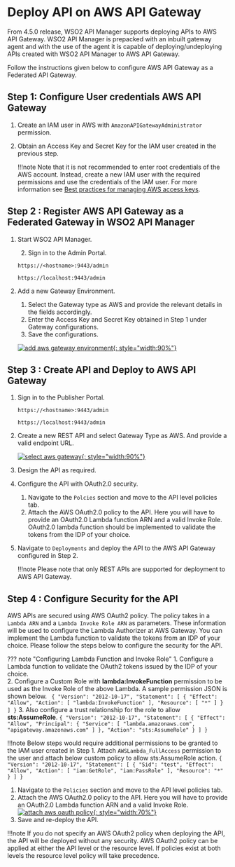 
# Deploy API on AWS API Gateway

From 4.5.0 release, WSO2 API Manager supports deploying APIs to AWS API Gateway. WSO2 API Manager is prepacked with an inbuilt gateway agent and with the use of the agent it is capable of deploying/undeploying APIs created with WSO2 API Manager to AWS API Gateway.

Follow the instructions given below to configure AWS API Gateway as a Federated API Gateway.

## Step 1: Configure User credentials AWS API Gateway

1. Create an IAM user in AWS with `AmazonAPIGatewayAdministrator` permission.
2. Obtain an Access Key and Secret Key for the IAM user created in the previous step. 

    !!!note
        Note that it is not recommended to enter root credentials of the AWS account. Instead, create a new IAM user with the required permissions and use the credentials of the IAM user. For more information see [Best practices for managing AWS access keys](https://docs.aws.amazon.com/general/latest/gr/aws-access-keys-best-practices.html).

## Step 2 : Register AWS API Gateway as a Federated Gateway in WSO2 API Manager

1. Start WSO2 API Manager.

   2. Sign in to the Admin Portal.

    `https://<hostname>:9443/admin`
   
    `https://localhost:9443/admin`

3. Add a new Gateway Environment.
    1. Select the Gateway type as AWS and provide the relevant details in the fields accordingly.
    2. Enter the Access Key and Secret Key obtained in Step 1 under Gateway configurations.
    3. Save the configurations.

    [![add aws gateway environment]({{base_path}}/assets/img/deploy/add-aws-gw-environment.png){: style="width:90%"}]({{base_path}}/assets/img/deploy/add-aws-gw-environment.png)

## Step 3 : Create API and Deploy to AWS API Gateway

1. Sign in to the Publisher Portal.

    `https://<hostname>:9443/admin`

    `https://localhost:9443/admin`

2. Create a new REST API and select Gateway Type as AWS. And provide a valid endpoint URL.

    [![select aws gateway]({{base_path}}/assets/img/deploy/select-aws-gateway.png){: style="width:90%"}]({{base_path}}/assets/img/deploy/select-aws-gateway.png)

3. Design the API as required.

4. Configure the API with OAuth2.0 security.
    1. Navigate to the `Polcies` section and move to the API level policies tab.
    2. Attach the AWS OAuth2.0 policy to the API. Here you will have to provide an OAuth2.0 Lambda function ARN and a valid Invoke Role. OAuth2.0 lambda function should be implemented to validate the tokens from the IDP of your choice.
   
5. Navigate to `Deployments` and deploy the API to the AWS API Gateway configured in Step 2.

    !!!note
        Please note that only REST APIs are supported for deployment to AWS API Gateway.

## Step 4 : Configure Security for the API

AWS APIs are secured using AWS OAuth2 policy. The policy takes in a `Lambda ARN` and a `Lambda Invoke Role ARN` as parameters. These information will be used to configure the Lambda Authorizer at AWS Gateway. You can implement the Lambda function to validate the tokens from an IDP of your choice. Please follow the steps below to configure the security for the API.

??? note "Configuring Lambda Function and Invoke Role"
    1. Configure a Lambda function to validate the OAuth2 tokens issued by the IDP of your choice.    
    2. Configure a Custom Role with **lambda:InvokeFunction** permission to be used as the Invoke Role of the above Lambda. A sample permission JSON is shown below.
        ``` 
        {
            "Version": "2012-10-17",
            "Statement": [
                {
                    "Effect": "Allow",
                    "Action": [
                        "lambda:InvokeFunction"
                    ],
                    "Resource": [
                        "*"
                    ]
                }
            ]
        }
        ```
    3. Also configure a trust relationship for the role to allow **sts:AssumeRole**.
        ```
        {
            "Version": "2012-10-17",
            "Statement": [
                {
                    "Effect": "Allow",
                    "Principal": {
                        "Service": [
                            "lambda.amazonaws.com",
                            "apigateway.amazonaws.com"
                        ]
                    },
                    "Action": "sts:AssumeRole"
                }
            ]
        }
        ```

!!!note
    Below steps would require additional permissions to be granted to the IAM user created in Step 1. Attach `AWSLambda_FullAccess` permission to the user and attach below custom policy to allow sts:AssumeRole action.
    ```
    {
        "Version": "2012-10-17",
        "Statement": [
            {
            "Sid": "test",
            "Effect": "Allow",
            "Action": [
               "iam:GetRole",
               "iam:PassRole"
            ],
            "Resource": "*"
            }
        ]
    }
    ```

1. Navigate to the `Policies` section and move to the API level policies tab.
2. Attach the AWS OAuth2.0 policy to the API. Here you will have to provide an OAuth2.0 Lambda function ARN and a valid Invoke Role.
    [![attach aws oauth policy]({{base_path}}/assets/img/deploy/attach-aws-oauth-policy.png){: style="width:70%"}]({{base_path}}/assets/img/deploy/attach-aws-oauth-policy.png)
3. Save and re-deploy the API.

!!!note
    If you do not specify an AWS OAuth2 policy when deploying the API, the API will be deployed without any security. AWS OAuth2 policy can be applied at either the API level or the resource level. If policies exist at both levels the resource level policy will take precedence.
